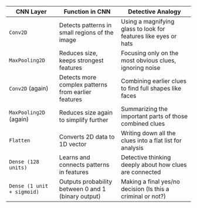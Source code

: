 | **CNN Layer**           | **Function in CNN**                                   | **Detective Analogy**                                              |
|-------------------------|--------------------------------------------------------|---------------------------------------------------------------------|
| `Conv2D`                | Detects patterns in small regions of the image         | Using a magnifying glass to look for features like eyes or hats     |
| `MaxPooling2D`          | Reduces size, keeps strongest features                 | Focusing only on the most obvious clues, ignoring noise             |
| `Conv2D` (again)        | Detects more complex patterns from earlier features    | Combining earlier clues to find full shapes like faces              |
| `MaxPooling2D` (again)  | Reduces size again to simplify further                 | Summarizing the important parts of those combined clues             |
| `Flatten`               | Converts 2D data to 1D vector                          | Writing down all the clues into a flat list for analysis            |
| `Dense (128 units)`     | Learns and connects patterns in features               | Detective thinking deeply about how clues are connected             |
| `Dense (1 unit + sigmoid)` | Outputs probability between 0 and 1 (binary output) | Making a final yes/no decision (Is this a criminal or not?)         |
